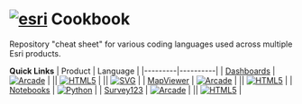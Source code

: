 # <a href="https://www.esri.com/en-us/home" target="_blank"><img alt="esri" src="https://img.shields.io/badge/esri-009af2?style=for-the-badge&logo=esri"></a> Cookbook
Repository "cheat sheet" for various coding languages used across multiple Esri products.

<b>Quick Links</b>
 | Product | Language |
 |---------|----------|
 | [Dashboards](Dashboards) | <a href="https://github.com/Joe-Marshall-Mills/Esri-Cookbook/tree/main/Dashboards/Arcade" target="_blank"><img alt="Arcade" src="https://img.shields.io/badge/Arcade-c22201?style=plastic&logo=applearcade&logoColor=white"></a> |
 || <a href="https://github.com/Joe-Marshall-Mills/Esri-Cookbook/tree/main/Dashboards/HTML" target="_blank"><img alt="HTML5" src="https://img.shields.io/badge/HTML5-e34f26?style=plastic&logo=html5&logoColor=white"></a> |
 || <a href="https://github.com/Joe-Marshall-Mills/Esri-Cookbook/tree/main/Dashboards/SVG" target="_blank"><img alt="SVG" src="https://img.shields.io/badge/SVG-feb03b?style=plastic&logo=svg&logoColor=white"></a> |
 | [MapViewer](MapViewer) | <a href="https://github.com/Joe-Marshall-Mills/Esri-Cookbook/tree/main/MapViewer/Arcade" target="_blank"><img alt="Arcade" src="https://img.shields.io/badge/Arcade-c22201?style=plastic&logo=applearcade"></a> |
 || <a href="https://github.com/Joe-Marshall-Mills/Esri-Cookbook/tree/main/MapViewer/HTML" target="_blank"><img alt="HTML5" src="https://img.shields.io/badge/HTML5-e34f26?style=plastic&logo=html5&logoColor=white"></a> |
 | [Notebooks](Notebooks) | <a href="https://github.com/Joe-Marshall-Mills/Esri-Cookbook/tree/main/Notebooks" target="_blank"><img alt="Python" src="https://img.shields.io/badge/Python-3776ab?style=plastic&logo=python&logoColor=white"></a> |
 | [Survey123](Survey123) | <a href="https://github.com/Joe-Marshall-Mills/Esri-Cookbook/tree/main/Survey123/Arcade" target="_blank"><img alt="Arcade" src="https://img.shields.io/badge/Arcade-c22201?style=plastic&logo=applearcade&logoColor=white"></a> |
 || <a href="https://github.com/Joe-Marshall-Mills/Esri-Cookbook/tree/main/Survey123/HTML" target="_blank"><img alt="HTML5" src="https://img.shields.io/badge/HTML5-e34f26?style=plastic&logo=html5&logoColor=white"></a> |
